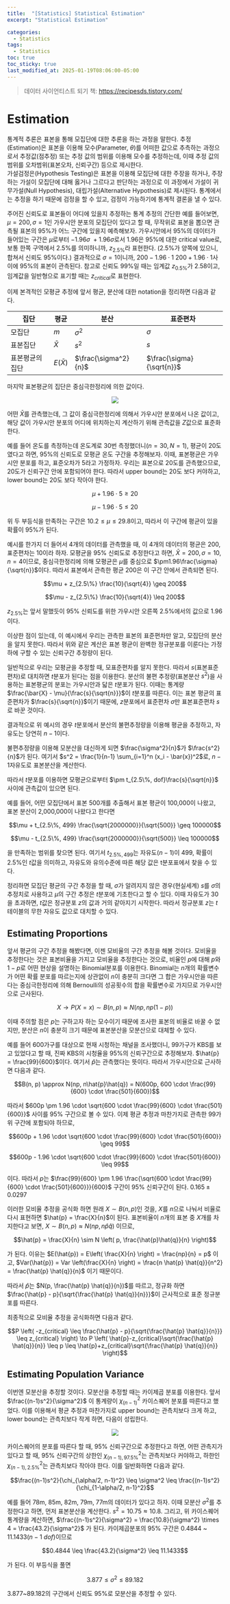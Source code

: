 ```yaml
---
title:  "[Statistics] Statistical Estimation"
excerpt: "Statistical Estimation"

categories:
  - Statistics
tags:
  - Statistics
toc: true
toc_sticky: true
last_modified_at: 2025-01-19T08:06:00-05:00
---
```


> 데이터 사이언티스트 되기 책: https://recipesds.tistory.com/

# Estimation

통계적 추론은 표본을 통해 모집단에 대한 추론을 하는 과정을 말한다. 추정(Estimation)은 표본을 이용해 모수(Parameter, $\theta$)를 
어떠한 값으로 추측하는 과정으로서 추정값(점추정) 또는 추정 값의 범위를 이용해 모수를 추정하는데, 이때 추정 값의 범위를 오차범위(표본오차, 신뢰구간) 등으로 제시한다.   
가설검정은(Hypothesis Testing)은 표본을 이용해 모집단에 대한 주장을 하거나, 주장하는 가설이 모집단에 대해 옳거나 그르다고 판단하는 과정으로 
이 과정에서 가설이 귀무가설(Null Hypothesis), 대립가설(Alternative Hypothesis)로 제시된다. 
통계에서는 추정을 하기 때문에 검정을 할 수 있고, 검정이 가능하기에 통계적 결론을 낼 수 있다. 

주어진 신뢰도로 표본들이 어디에 있을지 추정하는 통계 추정의 간단한 예를 들어보면, $\mu=200, \sigma=1$인 가우시안 분포의 모집단이 있다고 할 때, 
무작위로 표본을 뽑으면 관측될 표본의 95%가 어느 구간에 있을지 예측해보자. 가우시안에서 95%의 데이터가 들어있는 구간은 $\mu$로부터 $-1.96\sigma ~ +1.96\sigma$로서
 1.96은 95%에 대한 critical value로, 보통 한쪽 구역에서 2.5%를 의미하니까, $z_{2.5\%}$라 표현한다. (2.5%가 양쪽에 있으니, 합쳐서 신뢰도 95%이다.)
결과적으로 $\sigma=1$이니까, $200 - 1.96 \cdot 1 ~ 200 + 1.96 \cdot 1$사이에 95%의 표본이 관측된다. 참고로 신뢰도 99%일 때는 임계값 $z_{0.5\%}$가 2.58이고, 
임계값을 일반형으로 표기할 때는 $z_{critical}$로 표현한다. 

이제 본격적인 모평균 추정에 앞서 평균, 분산에 대한 notation을 정리하면 다음과 같다. 

|집단|평균|분산|표준편차|
|-|-|-|-|
|모집단|$m$|$\sigma^2$|$\sigma$|
|표본집단|$\bar{X}$|$s^2$|$s$|
|표본평균의 집단|$E(\bar{X})$|$\frac{\sigma^2}{n}$|$\frac{\sigma}{\sqrt{n}}$|

마지막 표본평균의 집단은 중심극한정리에 의한 값이다. 

<p align="center"><img src="https://github.com/user-attachments/assets/fc3ceffa-4cde-4016-a165-d58160dab99d"></p>

어떤 $\bar{X}$를 관측했는데, 그 값이 중심극한정리에 의해서 가우시안 분포에서 나온 값이고, 해당 값이 가우시안 분포의 어디에 위치하는지 계산하기 위해 관측값을 $Z$값으로 표준화 한다. 

예를 들어 온도를 측정하는데 온도계로 30번 측정했더니($n=30, N=1$), 평균이 20도 였다고 하면, 95%의 신뢰도로 모평균 온도 구간을 추정해보자. 이때, 표본평균은 가우시안 분포를 하고, 표준오차가 5라고 가정하자. 우리는 표본으로 20도를 관측했으므로, 20도가 신뢰구간 안에 포함되어야 한다. 따라서 upper bound는 20도 보다 커야하고, lower bound는 20도 보다 작아야 한다. 

$$\mu + 1.96 \cdot 5 \geq 20$$

$$\mu - 1.96 \cdot 5 \leq 20$$

위 두 부등식을 만족하는 구간은 $10.2 \leq \mu \leq 29.8$이고, 따라서 이 구간에 평균이 있을 확률이 95%가 된다. 

예시를 한가지 더 들어서 4개의 데이터를 관측했을 때, 이 4개의 데이터의 평균은 200, 표준편차는 10이라 하자. 모평균을 95% 신뢰도로 추정한다고 하면, $\bar{X}=200, \sigma=10, n=4$이므로, 중심극한정리에 의해 모평균은 $\mu$를 중심으로 $\pm1.96\frac{\sigma}{\sqrt{n}}$이다. 따라서 표본에서 관측한 평균 200은 이 구간 안에서 관측되면 된다. 

$$\mu + z_{2.5\%} \frac{10}{\sqrt{4}} \geq 200$$

$$\mu - z_{2.5\%} \frac{10}{\sqrt{4}} \leq 200$$

$z_{2.5\%}$는 앞서 말했듯이 95% 신뢰도를 위한 가우시안 오른쪽 2.5%에서의 값으로 1.96이다. 

이상한 점이 있는데, 이 예시에서 우리는 관측한 표본의 표준편차만 알고, 모집단의 분산을 알지 못한다. 
따라서 위와 같은 계산은 표본 평균이 완벽한 정규분포를 이룬다는 가정 하에 구할 수 있는 신뢰구간 추정량이 된다. 

일반적으로 우리는 모평균을 추정할 때, 모표준편차를 알지 못한다. 따라서 $s$(표본표준편차)로 대치하면 $t$분포가 된다는 점을 이용한다. 
분산의 불편 추정량(표본분산 $s^2$)을 사용하는 표본평균의 분포는 가우시안과 닯은 $t$분포가 된다. 
이때는 통계량 $\frac{\bar{X} - \mu}{\frac{s}{\sqrt{n}}}$이 $t$분포를 따른다. 이는 표본 평균의 표준편차가 $\frac{s}{\sqrt{n}}$이기 때문에, $z$분포에서 표준편차 $\sigma$만 표본표준편차 $s$로 바꾼 것이다. 

결과적으로 위 예시의 경우  $t$분포에서 분산의 불편추정량을 이용해 평균을 추정하고, 자유도는 당연히 $n-1$이다. 

불편추정량을 이용해 모분산을 대신하게 되면 $\frac{\sigma^2}{n}$가 $\frac{s^2}{n}$가 된다. 
여기서 $s^2 = \frac{1}{n-1} \sum_{i=1}^n (x_i - \bar{x})^2$로, $n-1$자유도로 표본분산을 계산한다. 

따라서 $t$분포를 이용하면 모평균으로부터 $\pm t_{2.5\%, dof}\frac{s}{\sqrt{n}}$ 사이에 관측값이 있으면 된다. 

예를 들어, 어떤 모집단에서 표본 500개를 추출해서 표본 평균이 100,000이 나왔고, 표본 분산이 2,000,000이 나왔다고 한다면 

$$\mu + t_{2.5\%, 499} \frac{\sqrt{2000000}}{\sqrt{500}} \geq 100000$$

$$\mu - t_{2.5\%, 499} \frac{\sqrt{2000000}}{\sqrt{500}} \leq 100000$$

을 만족하는 범위를 찾으면 된다. 여기서 $t_{2.5\%, 499}$는 자유도($n-1$)이 499, 확률이 2.5%인 $t$값을 의미하고, 자유도와 유의수준에 따른 해당 값은 t분포표에서 찾을 수 있다.

정리하면 모집단 평균의 구간 추정을 할 때, $\sigma$가 알려지지 않은 경우(현실세계)  $s$를 $\sigma$의 추정치로 사용하고 $\mu$의 구간 추정은 $t$분포에 기초한다고 할 수 있다. 이때 자유도가 30을 초과하면, $t$값은 정규분포 $z$의 값과 거의 같아지기 시작한다. 따라서 정규분포 $z$는 $t$ 테이블의 무한 자유도 값으로 대치할 수 있다. 

##  Estimating Proportions

앞서 평균의 구간 추정을 해봤다면, 이젠 모비율의 구간 추정을 해볼 것이다. 모비율을 추정한다는 것은 표본비율을 가지고 모비율을 추정한다는 것으로, 비율인 $p$에 대해 $p$와 $1-p$로 어떤 현상을 설명하는 Binomial분포를 이용한다. Binomial는 $n$개의 확률변수가 어떤 확률 분포를 따르는지에 상관없이 $n$이 충분히 크다면 그 합은 가우시안을 따른다는 중심극한정리에 의해 Bernoulli의 성공횟수의 합을 확률변수로 가지므로 가우시안으로 근사된다. 

$$X \to P(X=x) \sim B(n, p) \approx N(np, np(1-p))$$

이때 주의할 점은 $p$는 구하고자 하는 모수이기 때문에 조사한 표본의 비율로 바꿀 수 없지만, 분산은 $n$이 충분히 크기 때문에 표본분산을 모분산으로 대체할 수 있다. 

예를 들어 600가구를 대상으로 현재 시청하는 채널을 조사했더니, 99가구가 KBS를 보고 있었다고 할 때, 진짜 KBS의 시청율을 95%의 신뢰구간으로 추정해보자. $\hat{p} = \frac{99}{600}$이다. 여기서 $\hat{p}$는 관측했다는 뜻이다. 따라서 가우시안으로 근사하면 다음과 같다.

$$B(n, p) \approx N(np, n\hat{p}\hat{q}) = N(600p, 600 \cdot \frac{99}{600} \cdot \frac{501}{600})$$

따라서 $600p \pm 1.96 \cdot \sqrt{600 \cdot \frac{99}{600} \cdot \frac{501}{600}}$ 사이를 95% 구간으로 볼 수 있다. 
이제 평균 추정과 마찬가지로 관측한 99가 위 구간에 포함되야 하므로, 

$$600p + 1.96 \cdot \sqrt{600 \cdot \frac{99}{600} \cdot \frac{501}{600}} \geq 99$$

$$600p - 1.96 \cdot \sqrt{600 \cdot \frac{99}{600} \cdot \frac{501}{600}} \leq 99$$

이다. 따라서 $p$는 $\frac{99}{600} \pm 1.96 \frac{\sqrt{600 \cdot \frac{99}{600} \cdot \frac{501}{600}}}{600}$ 구간이 95% 신뢰구간이 된다. $0.165 \pm 0.0297$

이러한 모비율 추정을 공식화 하면 원래 $X \sim B(n, p)$인 것을, $X$를 $n$으로 나눠서 비율로 다시 표현하면 $\hat{p} = \frac{X}{n}$이 된다. 표본비율이 $n$개의 표본 중 $X$개를 차지한다고 보면, $X \sim B(n, p) \approx N(np, n\hat{p}\hat{q})$ 이므로, 

$$\hat{p} = \frac{X}{n} \sim N \left( p, \frac{\hat{p}\hat{q}}{n} \right)$$

가 된다. 이유는 $E(\hat{p}) = E\left( \frac{X}{n} \right) = \frac{np}{n} = p$ 이고, $Var(\hat{p}) = Var \left(\frac{X}{n} \right) = \frac{n \hat{p} \hat{q}}{n^2} = \frac{\hat{p} \hat{q}}{n}$ 이기 때문이다. 

따라서 $\hat{p}$는 $N(p, \frac{\hat{p} \hat{q}}{n})$를 따르고, 정규화 하면 $\frac{\hat{p} - p}{\sqrt{\frac{\hat{p} \hat{q}}{n}}}$이 근사적으로 표준 정규분포를 따른다. 

최종적으로 모비율 추정을 공식화하면 다음과 같다. 

$$P \left( -z_{critical} \leq \frac{\hat{p} - p}{\sqrt{\frac{\hat{p} \hat{q}}{n}}} \leq z_{critical} \right) \to P \left( \hat{p}-z_{critical}\sqrt{\frac{\hat{p} \hat{q}}{n}} \leq p \leq \hat{p}+z_{critical}\sqrt{\frac{\hat{p} \hat{q}}{n}}  \right)$$ 

## Estimating Population Variance

이번엔 모분산을 추정할 것이다. 모분산을 추정할 때는 카이제곱 분포를 이용한다. 앞서 $\frac{(n-1)s^2}{\sigma^2}$ 이 통계량이 $\chi_{(n-1)}^2$ 카이스퀘어 분포를 따른다고 했었다. 이를 이용해서 평균 추정과 마찬가지로 upper bound는 관측치보다 크게 하고, lower bound는 관측치보다 작게 하면, 다음이 성립한다. 

<p align="center"><img src="https://github.com/user-attachments/assets/f7bdd02b-7f74-4efc-ad7e-c925f23c0f92"></p>

카이스퀘어의 분포를 따른다 할 때, 95% 신뢰구간으로 추정한다고 하면, 어떤 관측지가 있다고 할 때, 95% 신뢰구간의 상한인 $\chi_{(n-1), 97.5\%}^2$는 관측치보다 커야하고, 하한인 $\chi_{(n-1), 2.5\%}^2$는 관측치보다 작아야 한다. 이를 일반화하면 다음과 같다. 

$$\frac{(n-1)s^2}{\chi_{\alpha/2, n-1}^2} \leq \sigma^2 \leq \frac{(n-1)s^2}{\chi_{1-\alpha/2, n-1}^2}$$

예를 들어 78m, 85m, 82m, 79m, 77m의 데이터가 있다고 하자. 이때 모분산 $\sigma^2$를 추정한다고 하면, 먼저 표본분산을 계산한다. 
$s^2 = 10.75 \approx 10.8$. 그리고, 위 카이스퀘어 통계량을 계산하면, $\frac{(n-1)s^2}{\sigma^2} = \frac{10.8}{\sigma^2} \times 4 = \frac{43.2}{\sigma^2}$ 가 된다. 카이제곱분포의 95% 구간은 0.4844 ~ 11.1433($n-1 \ dof$)이므로

$$0.4844 \leq \frac{43.2}{\sigma^2} \leq 11.1433$$

가 된다. 이 부등식을 풀면 

$$3.877 \leq \sigma^2 \leq 89.182$$

3.877~89.182의 구간에서 신뢰도 95%로 모분산을 추정할 수 있다. 











